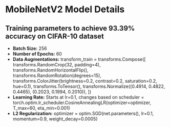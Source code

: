 # MobileNetV2 Model Details
## Training parameters to achieve 93.39% accuracy on CIFAR-10 dataset

- **Batch Size:** 256
- **Number of Epochs:** 60
- **Data Augmentations:**
    transform_train = transforms.Compose([
    transforms.RandomCrop(32, padding=4),
    transforms.RandomHorizontalFlip(),
    transforms.RandomRotation(degrees=15),
    transforms.ColorJitter(brightness=0.2, contrast=0.2, saturation=0.2, hue=0.1),
    transforms.ToTensor(),
    transforms.Normalize((0.4914, 0.4822, 0.4465), (0.2023, 0.1994, 0.2010)),
    ])
- **Learning Rate:** Starts at lr=0.1, changes based on scheduler = torch.optim.lr_scheduler.CosineAnnealingLR(optimizer=optimizer, T_max=60, eta_min=0.001)
- **L2 Regularization:** optimizer = optim.SGD(net.parameters(), lr=0.1, momentum=0.9, weight_decay=0.0005)
